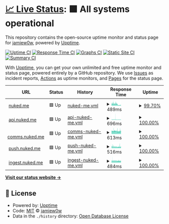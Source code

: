 # [📈 Live Status](https://status.nuked.me): <!--live status--> **🟩 All systems operational**

This repository contains the open-source uptime monitor and status page for [jamiew0w](jamie.ie), powered by [Upptime](https://github.com/upptime/upptime).

[![Uptime CI](https://github.com/jamiew0w/status.nuked.me/workflows/Uptime%20CI/badge.svg)](https://github.com/upptime/upptime/actions?query=workflow%3A%22Uptime+CI%22)
[![Response Time CI](https://github.com/jamiew0w/status.nuked.me/workflows/Response%20Time%20CI/badge.svg)](https://github.com/upptime/upptime/actions?query=workflow%3A%22Response+Time+CI%22)
[![Graphs CI](https://github.com/jamiew0w/status.nuked.me/workflows/Graphs%20CI/badge.svg)](https://github.com/upptime/upptime/actions?query=workflow%3A%22Graphs+CI%22)
[![Static Site CI](https://github.com/jamiew0w/status.nuked.me/workflows/Static%20Site%20CI/badge.svg)](https://github.com/upptime/upptime/actions?query=workflow%3A%22Static+Site+CI%22)
[![Summary CI](https://github.com/jamiew0w/status.nuked.me/workflows/Summary%20CI/badge.svg)](https://github.com/upptime/upptime/actions?query=workflow%3A%22Summary+CI%22)

With [Upptime](https://upptime.js.org), you can get your own unlimited and free uptime monitor and status page, powered entirely by a GitHub repository. We use [Issues](https://github.com/jamiew0w/status.nuked.me/issues) as incident reports, [Actions](https://github.com/jamiew0w/status.nuked.me/actions) as uptime monitors, and [Pages](https://status.nuked.me) for the status page.

<!--start: status pages-->
<!-- This summary is generated by Upptime (https://github.com/upptime/upptime) -->
<!-- Do not edit this manually, your changes will be overwritten -->
<!-- prettier-ignore -->
| URL | Status | History | Response Time | Uptime |
| --- | ------ | ------- | ------------- | ------ |
| <img alt="" src="https://favicons.githubusercontent.com/nuked.me" height="13"> [nuked.me](https://nuked.me) | 🟩 Up | [nuked-me.yml](https://github.com/jamiew0w/status.nuked.me/commits/HEAD/history/nuked-me.yml) | <details><summary><img alt="Response time graph" src="./graphs/nuked-me/response-time-week.png" height="20"> 489ms</summary><br><a href="https://status.nuked.me/history/nuked-me"><img alt="Response time 569" src="https://img.shields.io/endpoint?url=https%3A%2F%2Fraw.githubusercontent.com%2Fjamiew0w%2Fstatus.nuked.me%2FHEAD%2Fapi%2Fnuked-me%2Fresponse-time.json"></a><br><a href="https://status.nuked.me/history/nuked-me"><img alt="24-hour response time 161" src="https://img.shields.io/endpoint?url=https%3A%2F%2Fraw.githubusercontent.com%2Fjamiew0w%2Fstatus.nuked.me%2FHEAD%2Fapi%2Fnuked-me%2Fresponse-time-day.json"></a><br><a href="https://status.nuked.me/history/nuked-me"><img alt="7-day response time 489" src="https://img.shields.io/endpoint?url=https%3A%2F%2Fraw.githubusercontent.com%2Fjamiew0w%2Fstatus.nuked.me%2FHEAD%2Fapi%2Fnuked-me%2Fresponse-time-week.json"></a><br><a href="https://status.nuked.me/history/nuked-me"><img alt="30-day response time 569" src="https://img.shields.io/endpoint?url=https%3A%2F%2Fraw.githubusercontent.com%2Fjamiew0w%2Fstatus.nuked.me%2FHEAD%2Fapi%2Fnuked-me%2Fresponse-time-month.json"></a><br><a href="https://status.nuked.me/history/nuked-me"><img alt="1-year response time 569" src="https://img.shields.io/endpoint?url=https%3A%2F%2Fraw.githubusercontent.com%2Fjamiew0w%2Fstatus.nuked.me%2FHEAD%2Fapi%2Fnuked-me%2Fresponse-time-year.json"></a></details> | <details><summary><a href="https://status.nuked.me/history/nuked-me">99.70%</a></summary><a href="https://status.nuked.me/history/nuked-me"><img alt="All-time uptime 99.86%" src="https://img.shields.io/endpoint?url=https%3A%2F%2Fraw.githubusercontent.com%2Fjamiew0w%2Fstatus.nuked.me%2FHEAD%2Fapi%2Fnuked-me%2Fuptime.json"></a><br><a href="https://status.nuked.me/history/nuked-me"><img alt="24-hour uptime 100.00%" src="https://img.shields.io/endpoint?url=https%3A%2F%2Fraw.githubusercontent.com%2Fjamiew0w%2Fstatus.nuked.me%2FHEAD%2Fapi%2Fnuked-me%2Fuptime-day.json"></a><br><a href="https://status.nuked.me/history/nuked-me"><img alt="7-day uptime 99.70%" src="https://img.shields.io/endpoint?url=https%3A%2F%2Fraw.githubusercontent.com%2Fjamiew0w%2Fstatus.nuked.me%2FHEAD%2Fapi%2Fnuked-me%2Fuptime-week.json"></a><br><a href="https://status.nuked.me/history/nuked-me"><img alt="30-day uptime 99.86%" src="https://img.shields.io/endpoint?url=https%3A%2F%2Fraw.githubusercontent.com%2Fjamiew0w%2Fstatus.nuked.me%2FHEAD%2Fapi%2Fnuked-me%2Fuptime-month.json"></a><br><a href="https://status.nuked.me/history/nuked-me"><img alt="1-year uptime 99.86%" src="https://img.shields.io/endpoint?url=https%3A%2F%2Fraw.githubusercontent.com%2Fjamiew0w%2Fstatus.nuked.me%2FHEAD%2Fapi%2Fnuked-me%2Fuptime-year.json"></a></details>
| <img alt="" src="https://favicons.githubusercontent.com/api.nuked.me" height="13"> [api.nuked.me](https://api.nuked.me) | 🟩 Up | [api-nuked-me.yml](https://github.com/jamiew0w/status.nuked.me/commits/HEAD/history/api-nuked-me.yml) | <details><summary><img alt="Response time graph" src="./graphs/api-nuked-me/response-time-week.png" height="20"> 696ms</summary><br><a href="https://status.nuked.me/history/api-nuked-me"><img alt="Response time 697" src="https://img.shields.io/endpoint?url=https%3A%2F%2Fraw.githubusercontent.com%2Fjamiew0w%2Fstatus.nuked.me%2FHEAD%2Fapi%2Fapi-nuked-me%2Fresponse-time.json"></a><br><a href="https://status.nuked.me/history/api-nuked-me"><img alt="24-hour response time 624" src="https://img.shields.io/endpoint?url=https%3A%2F%2Fraw.githubusercontent.com%2Fjamiew0w%2Fstatus.nuked.me%2FHEAD%2Fapi%2Fapi-nuked-me%2Fresponse-time-day.json"></a><br><a href="https://status.nuked.me/history/api-nuked-me"><img alt="7-day response time 696" src="https://img.shields.io/endpoint?url=https%3A%2F%2Fraw.githubusercontent.com%2Fjamiew0w%2Fstatus.nuked.me%2FHEAD%2Fapi%2Fapi-nuked-me%2Fresponse-time-week.json"></a><br><a href="https://status.nuked.me/history/api-nuked-me"><img alt="30-day response time 697" src="https://img.shields.io/endpoint?url=https%3A%2F%2Fraw.githubusercontent.com%2Fjamiew0w%2Fstatus.nuked.me%2FHEAD%2Fapi%2Fapi-nuked-me%2Fresponse-time-month.json"></a><br><a href="https://status.nuked.me/history/api-nuked-me"><img alt="1-year response time 697" src="https://img.shields.io/endpoint?url=https%3A%2F%2Fraw.githubusercontent.com%2Fjamiew0w%2Fstatus.nuked.me%2FHEAD%2Fapi%2Fapi-nuked-me%2Fresponse-time-year.json"></a></details> | <details><summary><a href="https://status.nuked.me/history/api-nuked-me">100.00%</a></summary><a href="https://status.nuked.me/history/api-nuked-me"><img alt="All-time uptime 100.00%" src="https://img.shields.io/endpoint?url=https%3A%2F%2Fraw.githubusercontent.com%2Fjamiew0w%2Fstatus.nuked.me%2FHEAD%2Fapi%2Fapi-nuked-me%2Fuptime.json"></a><br><a href="https://status.nuked.me/history/api-nuked-me"><img alt="24-hour uptime 100.00%" src="https://img.shields.io/endpoint?url=https%3A%2F%2Fraw.githubusercontent.com%2Fjamiew0w%2Fstatus.nuked.me%2FHEAD%2Fapi%2Fapi-nuked-me%2Fuptime-day.json"></a><br><a href="https://status.nuked.me/history/api-nuked-me"><img alt="7-day uptime 100.00%" src="https://img.shields.io/endpoint?url=https%3A%2F%2Fraw.githubusercontent.com%2Fjamiew0w%2Fstatus.nuked.me%2FHEAD%2Fapi%2Fapi-nuked-me%2Fuptime-week.json"></a><br><a href="https://status.nuked.me/history/api-nuked-me"><img alt="30-day uptime 100.00%" src="https://img.shields.io/endpoint?url=https%3A%2F%2Fraw.githubusercontent.com%2Fjamiew0w%2Fstatus.nuked.me%2FHEAD%2Fapi%2Fapi-nuked-me%2Fuptime-month.json"></a><br><a href="https://status.nuked.me/history/api-nuked-me"><img alt="1-year uptime 100.00%" src="https://img.shields.io/endpoint?url=https%3A%2F%2Fraw.githubusercontent.com%2Fjamiew0w%2Fstatus.nuked.me%2FHEAD%2Fapi%2Fapi-nuked-me%2Fuptime-year.json"></a></details>
| <img alt="" src="https://favicons.githubusercontent.com/comms.nuked.me" height="13"> [comms.nuked.me](https://comms.nuked.me) | 🟩 Up | [comms-nuked-me.yml](https://github.com/jamiew0w/status.nuked.me/commits/HEAD/history/comms-nuked-me.yml) | <details><summary><img alt="Response time graph" src="./graphs/comms-nuked-me/response-time-week.png" height="20"> 613ms</summary><br><a href="https://status.nuked.me/history/comms-nuked-me"><img alt="Response time 619" src="https://img.shields.io/endpoint?url=https%3A%2F%2Fraw.githubusercontent.com%2Fjamiew0w%2Fstatus.nuked.me%2FHEAD%2Fapi%2Fcomms-nuked-me%2Fresponse-time.json"></a><br><a href="https://status.nuked.me/history/comms-nuked-me"><img alt="24-hour response time 598" src="https://img.shields.io/endpoint?url=https%3A%2F%2Fraw.githubusercontent.com%2Fjamiew0w%2Fstatus.nuked.me%2FHEAD%2Fapi%2Fcomms-nuked-me%2Fresponse-time-day.json"></a><br><a href="https://status.nuked.me/history/comms-nuked-me"><img alt="7-day response time 613" src="https://img.shields.io/endpoint?url=https%3A%2F%2Fraw.githubusercontent.com%2Fjamiew0w%2Fstatus.nuked.me%2FHEAD%2Fapi%2Fcomms-nuked-me%2Fresponse-time-week.json"></a><br><a href="https://status.nuked.me/history/comms-nuked-me"><img alt="30-day response time 619" src="https://img.shields.io/endpoint?url=https%3A%2F%2Fraw.githubusercontent.com%2Fjamiew0w%2Fstatus.nuked.me%2FHEAD%2Fapi%2Fcomms-nuked-me%2Fresponse-time-month.json"></a><br><a href="https://status.nuked.me/history/comms-nuked-me"><img alt="1-year response time 619" src="https://img.shields.io/endpoint?url=https%3A%2F%2Fraw.githubusercontent.com%2Fjamiew0w%2Fstatus.nuked.me%2FHEAD%2Fapi%2Fcomms-nuked-me%2Fresponse-time-year.json"></a></details> | <details><summary><a href="https://status.nuked.me/history/comms-nuked-me">100.00%</a></summary><a href="https://status.nuked.me/history/comms-nuked-me"><img alt="All-time uptime 100.00%" src="https://img.shields.io/endpoint?url=https%3A%2F%2Fraw.githubusercontent.com%2Fjamiew0w%2Fstatus.nuked.me%2FHEAD%2Fapi%2Fcomms-nuked-me%2Fuptime.json"></a><br><a href="https://status.nuked.me/history/comms-nuked-me"><img alt="24-hour uptime 100.00%" src="https://img.shields.io/endpoint?url=https%3A%2F%2Fraw.githubusercontent.com%2Fjamiew0w%2Fstatus.nuked.me%2FHEAD%2Fapi%2Fcomms-nuked-me%2Fuptime-day.json"></a><br><a href="https://status.nuked.me/history/comms-nuked-me"><img alt="7-day uptime 100.00%" src="https://img.shields.io/endpoint?url=https%3A%2F%2Fraw.githubusercontent.com%2Fjamiew0w%2Fstatus.nuked.me%2FHEAD%2Fapi%2Fcomms-nuked-me%2Fuptime-week.json"></a><br><a href="https://status.nuked.me/history/comms-nuked-me"><img alt="30-day uptime 100.00%" src="https://img.shields.io/endpoint?url=https%3A%2F%2Fraw.githubusercontent.com%2Fjamiew0w%2Fstatus.nuked.me%2FHEAD%2Fapi%2Fcomms-nuked-me%2Fuptime-month.json"></a><br><a href="https://status.nuked.me/history/comms-nuked-me"><img alt="1-year uptime 100.00%" src="https://img.shields.io/endpoint?url=https%3A%2F%2Fraw.githubusercontent.com%2Fjamiew0w%2Fstatus.nuked.me%2FHEAD%2Fapi%2Fcomms-nuked-me%2Fuptime-year.json"></a></details>
| <img alt="" src="https://favicons.githubusercontent.com/push.nuked.me" height="13"> [push.nuked.me](https://push.nuked.me) | 🟩 Up | [push-nuked-me.yml](https://github.com/jamiew0w/status.nuked.me/commits/HEAD/history/push-nuked-me.yml) | <details><summary><img alt="Response time graph" src="./graphs/push-nuked-me/response-time-week.png" height="20"> 516ms</summary><br><a href="https://status.nuked.me/history/push-nuked-me"><img alt="Response time 536" src="https://img.shields.io/endpoint?url=https%3A%2F%2Fraw.githubusercontent.com%2Fjamiew0w%2Fstatus.nuked.me%2FHEAD%2Fapi%2Fpush-nuked-me%2Fresponse-time.json"></a><br><a href="https://status.nuked.me/history/push-nuked-me"><img alt="24-hour response time 522" src="https://img.shields.io/endpoint?url=https%3A%2F%2Fraw.githubusercontent.com%2Fjamiew0w%2Fstatus.nuked.me%2FHEAD%2Fapi%2Fpush-nuked-me%2Fresponse-time-day.json"></a><br><a href="https://status.nuked.me/history/push-nuked-me"><img alt="7-day response time 516" src="https://img.shields.io/endpoint?url=https%3A%2F%2Fraw.githubusercontent.com%2Fjamiew0w%2Fstatus.nuked.me%2FHEAD%2Fapi%2Fpush-nuked-me%2Fresponse-time-week.json"></a><br><a href="https://status.nuked.me/history/push-nuked-me"><img alt="30-day response time 536" src="https://img.shields.io/endpoint?url=https%3A%2F%2Fraw.githubusercontent.com%2Fjamiew0w%2Fstatus.nuked.me%2FHEAD%2Fapi%2Fpush-nuked-me%2Fresponse-time-month.json"></a><br><a href="https://status.nuked.me/history/push-nuked-me"><img alt="1-year response time 536" src="https://img.shields.io/endpoint?url=https%3A%2F%2Fraw.githubusercontent.com%2Fjamiew0w%2Fstatus.nuked.me%2FHEAD%2Fapi%2Fpush-nuked-me%2Fresponse-time-year.json"></a></details> | <details><summary><a href="https://status.nuked.me/history/push-nuked-me">100.00%</a></summary><a href="https://status.nuked.me/history/push-nuked-me"><img alt="All-time uptime 100.00%" src="https://img.shields.io/endpoint?url=https%3A%2F%2Fraw.githubusercontent.com%2Fjamiew0w%2Fstatus.nuked.me%2FHEAD%2Fapi%2Fpush-nuked-me%2Fuptime.json"></a><br><a href="https://status.nuked.me/history/push-nuked-me"><img alt="24-hour uptime 100.00%" src="https://img.shields.io/endpoint?url=https%3A%2F%2Fraw.githubusercontent.com%2Fjamiew0w%2Fstatus.nuked.me%2FHEAD%2Fapi%2Fpush-nuked-me%2Fuptime-day.json"></a><br><a href="https://status.nuked.me/history/push-nuked-me"><img alt="7-day uptime 100.00%" src="https://img.shields.io/endpoint?url=https%3A%2F%2Fraw.githubusercontent.com%2Fjamiew0w%2Fstatus.nuked.me%2FHEAD%2Fapi%2Fpush-nuked-me%2Fuptime-week.json"></a><br><a href="https://status.nuked.me/history/push-nuked-me"><img alt="30-day uptime 100.00%" src="https://img.shields.io/endpoint?url=https%3A%2F%2Fraw.githubusercontent.com%2Fjamiew0w%2Fstatus.nuked.me%2FHEAD%2Fapi%2Fpush-nuked-me%2Fuptime-month.json"></a><br><a href="https://status.nuked.me/history/push-nuked-me"><img alt="1-year uptime 100.00%" src="https://img.shields.io/endpoint?url=https%3A%2F%2Fraw.githubusercontent.com%2Fjamiew0w%2Fstatus.nuked.me%2FHEAD%2Fapi%2Fpush-nuked-me%2Fuptime-year.json"></a></details>
| <img alt="" src="https://favicons.githubusercontent.com/ingest.nuked.me" height="13"> [ingest.nuked.me](https://ingest.nuked.me) | 🟩 Up | [ingest-nuked-me.yml](https://github.com/jamiew0w/status.nuked.me/commits/HEAD/history/ingest-nuked-me.yml) | <details><summary><img alt="Response time graph" src="./graphs/ingest-nuked-me/response-time-week.png" height="20"> 484ms</summary><br><a href="https://status.nuked.me/history/ingest-nuked-me"><img alt="Response time 502" src="https://img.shields.io/endpoint?url=https%3A%2F%2Fraw.githubusercontent.com%2Fjamiew0w%2Fstatus.nuked.me%2FHEAD%2Fapi%2Fingest-nuked-me%2Fresponse-time.json"></a><br><a href="https://status.nuked.me/history/ingest-nuked-me"><img alt="24-hour response time 416" src="https://img.shields.io/endpoint?url=https%3A%2F%2Fraw.githubusercontent.com%2Fjamiew0w%2Fstatus.nuked.me%2FHEAD%2Fapi%2Fingest-nuked-me%2Fresponse-time-day.json"></a><br><a href="https://status.nuked.me/history/ingest-nuked-me"><img alt="7-day response time 484" src="https://img.shields.io/endpoint?url=https%3A%2F%2Fraw.githubusercontent.com%2Fjamiew0w%2Fstatus.nuked.me%2FHEAD%2Fapi%2Fingest-nuked-me%2Fresponse-time-week.json"></a><br><a href="https://status.nuked.me/history/ingest-nuked-me"><img alt="30-day response time 502" src="https://img.shields.io/endpoint?url=https%3A%2F%2Fraw.githubusercontent.com%2Fjamiew0w%2Fstatus.nuked.me%2FHEAD%2Fapi%2Fingest-nuked-me%2Fresponse-time-month.json"></a><br><a href="https://status.nuked.me/history/ingest-nuked-me"><img alt="1-year response time 502" src="https://img.shields.io/endpoint?url=https%3A%2F%2Fraw.githubusercontent.com%2Fjamiew0w%2Fstatus.nuked.me%2FHEAD%2Fapi%2Fingest-nuked-me%2Fresponse-time-year.json"></a></details> | <details><summary><a href="https://status.nuked.me/history/ingest-nuked-me">100.00%</a></summary><a href="https://status.nuked.me/history/ingest-nuked-me"><img alt="All-time uptime 100.00%" src="https://img.shields.io/endpoint?url=https%3A%2F%2Fraw.githubusercontent.com%2Fjamiew0w%2Fstatus.nuked.me%2FHEAD%2Fapi%2Fingest-nuked-me%2Fuptime.json"></a><br><a href="https://status.nuked.me/history/ingest-nuked-me"><img alt="24-hour uptime 100.00%" src="https://img.shields.io/endpoint?url=https%3A%2F%2Fraw.githubusercontent.com%2Fjamiew0w%2Fstatus.nuked.me%2FHEAD%2Fapi%2Fingest-nuked-me%2Fuptime-day.json"></a><br><a href="https://status.nuked.me/history/ingest-nuked-me"><img alt="7-day uptime 100.00%" src="https://img.shields.io/endpoint?url=https%3A%2F%2Fraw.githubusercontent.com%2Fjamiew0w%2Fstatus.nuked.me%2FHEAD%2Fapi%2Fingest-nuked-me%2Fuptime-week.json"></a><br><a href="https://status.nuked.me/history/ingest-nuked-me"><img alt="30-day uptime 100.00%" src="https://img.shields.io/endpoint?url=https%3A%2F%2Fraw.githubusercontent.com%2Fjamiew0w%2Fstatus.nuked.me%2FHEAD%2Fapi%2Fingest-nuked-me%2Fuptime-month.json"></a><br><a href="https://status.nuked.me/history/ingest-nuked-me"><img alt="1-year uptime 100.00%" src="https://img.shields.io/endpoint?url=https%3A%2F%2Fraw.githubusercontent.com%2Fjamiew0w%2Fstatus.nuked.me%2FHEAD%2Fapi%2Fingest-nuked-me%2Fuptime-year.json"></a></details>

<!--end: status pages-->

[**Visit our status website →**](https://status.nuked.me)

## 📄 License

- Powered by: [Upptime](https://github.com/upptime/upptime)
- Code: [MIT](./LICENSE) © [jamiew0w](jamie.ie)
- Data in the `./history` directory: [Open Database License](https://opendatacommons.org/licenses/odbl/1-0/)
